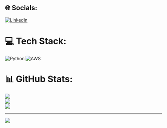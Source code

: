 
## 🌐 Socials:
[![LinkedIn](https://img.shields.io/badge/LinkedIn-%230077B5.svg?logo=linkedin&logoColor=white)](https://linkedin.com/in/https://www.linkedin.com/in/gopal-gautam-a9a4b722a) 

# 💻 Tech Stack:
![Python](https://img.shields.io/badge/python-3670A0?style=for-the-badge&logo=python&logoColor=ffdd54) ![AWS](https://img.shields.io/badge/AWS-%23FF9900.svg?style=for-the-badge&logo=amazon-aws&logoColor=white)
# 📊 GitHub Stats:
![](https://github-readme-stats.vercel.app/api?username=GOPALGTM&theme=dark&hide_border=false&include_all_commits=false&count_private=false)<br/>
![](https://github-readme-streak-stats.herokuapp.com/?user=GOPALGTM&theme=dark&hide_border=false)<br/>
![](https://github-readme-stats.vercel.app/api/top-langs/?username=GOPALGTM&theme=dark&hide_border=false&include_all_commits=false&count_private=false&layout=compact)

---
[![](https://visitcount.itsvg.in/api?id=GOPALGTM&icon=0&color=0)](https://visitcount.itsvg.in)

<!-- Proudly created with GPRM ( https://gprm.itsvg.in ) -->
